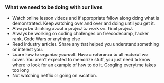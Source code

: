 ### What we need to be doing with our lives
* Watch online lesson videos and if appropriate follow along doing what is demonstrated. Keep watching over and over and doing until you get it.
* Always be thinking about a project to work on. Final project
* Always be working on coding challenges on freecodecamp, hacker rank, Code Wars or anything else
* Read industry articles. Share any that helped you understand something or interest you.
* Learn how to organize yourself. Have a reference to all material we cover. You aren't expected to memorize stuff, you just need to know where to look for an example of how to do it. Googling everytime takes too long
* Not watching netflix or going on vacation.

